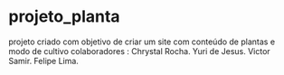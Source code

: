 # projeto_planta
projeto criado com objetivo de criar um site com conteúdo de plantas e 
modo de cultivo 
colaboradores :
Chrystal Rocha.
Yuri de Jesus. 
Victor Samir.
Felipe Lima.
